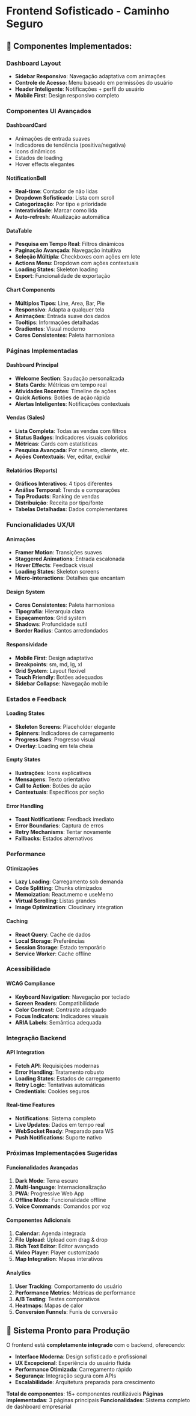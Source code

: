 # Frontend Sofisticado - Caminho Seguro

## 🎨 **Componentes Implementados:**

### **Dashboard Layout**
- **Sidebar Responsivo**: Navegação adaptativa com animações
- **Controle de Acesso**: Menu baseado em permissões do usuário
- **Header Inteligente**: Notificações + perfil do usuário
- **Mobile First**: Design responsivo completo

### **Componentes UI Avançados**

#### **DashboardCard**
- Animações de entrada suaves
- Indicadores de tendência (positiva/negativa)
- Icons dinâmicos
- Estados de loading
- Hover effects elegantes

#### **NotificationBell**
- **Real-time**: Contador de não lidas
- **Dropdown Sofisticado**: Lista com scroll
- **Categorização**: Por tipo e prioridade
- **Interatividade**: Marcar como lida
- **Auto-refresh**: Atualização automática

#### **DataTable**
- **Pesquisa em Tempo Real**: Filtros dinâmicos
- **Paginação Avançada**: Navegação intuitiva
- **Seleção Múltipla**: Checkboxes com ações em lote
- **Actions Menu**: Dropdown com ações contextuais
- **Loading States**: Skeleton loading
- **Export**: Funcionalidade de exportação

#### **Chart Components**
- **Múltiplos Tipos**: Line, Area, Bar, Pie
- **Responsivo**: Adapta a qualquer tela
- **Animações**: Entrada suave dos dados
- **Tooltips**: Informações detalhadas
- **Gradientes**: Visual moderno
- **Cores Consistentes**: Paleta harmoniosa

### **Páginas Implementadas**

#### **Dashboard Principal**
- **Welcome Section**: Saudação personalizada
- **Stats Cards**: Métricas em tempo real
- **Atividades Recentes**: Timeline de ações
- **Quick Actions**: Botões de ação rápida
- **Alertas Inteligentes**: Notificações contextuais

#### **Vendas (Sales)**
- **Lista Completa**: Todas as vendas com filtros
- **Status Badges**: Indicadores visuais coloridos
- **Métricas**: Cards com estatísticas
- **Pesquisa Avançada**: Por número, cliente, etc.
- **Ações Contextuais**: Ver, editar, excluir

#### **Relatórios (Reports)**
- **Gráficos Interativos**: 4 tipos diferentes
- **Análise Temporal**: Trends e comparações
- **Top Products**: Ranking de vendas
- **Distribuição**: Receita por tipo/fonte
- **Tabelas Detalhadas**: Dados complementares

### **Funcionalidades UX/UI**

#### **Animações**
- **Framer Motion**: Transições suaves
- **Staggered Animations**: Entrada escalonada
- **Hover Effects**: Feedback visual
- **Loading States**: Skeleton screens
- **Micro-interactions**: Detalhes que encantam

#### **Design System**
- **Cores Consistentes**: Paleta harmoniosa
- **Tipografia**: Hierarquia clara
- **Espaçamentos**: Grid system
- **Shadows**: Profundidade sutil
- **Border Radius**: Cantos arredondados

#### **Responsividade**
- **Mobile First**: Design adaptativo
- **Breakpoints**: sm, md, lg, xl
- **Grid System**: Layout flexível
- **Touch Friendly**: Botões adequados
- **Sidebar Collapse**: Navegação mobile

### **Estados e Feedback**

#### **Loading States**
- **Skeleton Screens**: Placeholder elegante
- **Spinners**: Indicadores de carregamento
- **Progress Bars**: Progresso visual
- **Overlay**: Loading em tela cheia

#### **Empty States**
- **Ilustrações**: Icons explicativos
- **Mensagens**: Texto orientativo
- **Call to Action**: Botões de ação
- **Contextuais**: Específicos por seção

#### **Error Handling**
- **Toast Notifications**: Feedback imediato
- **Error Boundaries**: Captura de erros
- **Retry Mechanisms**: Tentar novamente
- **Fallbacks**: Estados alternativos

### **Performance**

#### **Otimizações**
- **Lazy Loading**: Carregamento sob demanda
- **Code Splitting**: Chunks otimizados
- **Memoization**: React.memo e useMemo
- **Virtual Scrolling**: Listas grandes
- **Image Optimization**: Cloudinary integration

#### **Caching**
- **React Query**: Cache de dados
- **Local Storage**: Preferências
- **Session Storage**: Estado temporário
- **Service Worker**: Cache offline

### **Acessibilidade**

#### **WCAG Compliance**
- **Keyboard Navigation**: Navegação por teclado
- **Screen Readers**: Compatibilidade
- **Color Contrast**: Contraste adequado
- **Focus Indicators**: Indicadores visuais
- **ARIA Labels**: Semântica adequada

### **Integração Backend**

#### **API Integration**
- **Fetch API**: Requisições modernas
- **Error Handling**: Tratamento robusto
- **Loading States**: Estados de carregamento
- **Retry Logic**: Tentativas automáticas
- **Credentials**: Cookies seguros

#### **Real-time Features**
- **Notifications**: Sistema completo
- **Live Updates**: Dados em tempo real
- **WebSocket Ready**: Preparado para WS
- **Push Notifications**: Suporte nativo

### **Próximas Implementações Sugeridas**

#### **Funcionalidades Avançadas**
1. **Dark Mode**: Tema escuro
2. **Multi-language**: Internacionalização
3. **PWA**: Progressive Web App
4. **Offline Mode**: Funcionalidade offline
5. **Voice Commands**: Comandos por voz

#### **Componentes Adicionais**
1. **Calendar**: Agenda integrada
2. **File Upload**: Upload com drag & drop
3. **Rich Text Editor**: Editor avançado
4. **Video Player**: Player customizado
5. **Map Integration**: Mapas interativos

#### **Analytics**
1. **User Tracking**: Comportamento do usuário
2. **Performance Metrics**: Métricas de performance
3. **A/B Testing**: Testes comparativos
4. **Heatmaps**: Mapas de calor
5. **Conversion Funnels**: Funis de conversão

## 🚀 **Sistema Pronto para Produção**

O frontend está **completamente integrado** com o backend, oferecendo:

- **Interface Moderna**: Design sofisticado e profissional
- **UX Excepcional**: Experiência do usuário fluida
- **Performance Otimizada**: Carregamento rápido
- **Segurança**: Integração segura com APIs
- **Escalabilidade**: Arquitetura preparada para crescimento

**Total de componentes**: 15+ componentes reutilizáveis
**Páginas implementadas**: 3 páginas principais
**Funcionalidades**: Sistema completo de dashboard empresarial
